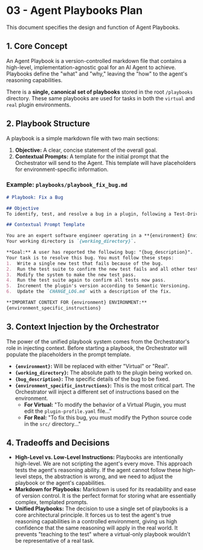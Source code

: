 # 03 - Agent Playbooks Plan

This document specifies the design and function of Agent Playbooks.

## 1. Core Concept

An Agent Playbook is a version-controlled markdown file that contains a high-level, implementation-agnostic goal for an AI Agent to achieve. Playbooks define the "what" and "why," leaving the "how" to the agent's reasoning capabilities.

There is a **single, canonical set of playbooks** stored in the root `/playbooks` directory. These same playbooks are used for tasks in both the `virtual` and `real` plugin environments.

## 2. Playbook Structure

A playbook is a simple markdown file with two main sections:

1.  **Objective:** A clear, concise statement of the overall goal.
2.  **Contextual Prompts:** A template for the initial prompt that the Orchestrator will send to the Agent. This template will have placeholders for environment-specific information.

### Example: `playbooks/playbook_fix_bug.md`
```markdown
# Playbook: Fix a Bug

## Objective
To identify, test, and resolve a bug in a plugin, following a Test-Driven Development (TDD) methodology.

## Contextual Prompt Template

You are an expert software engineer operating in a **{environment} Environment**.
Your working directory is `{working_directory}`.

**Goal:** A user has reported the following bug: "{bug_description}".
Your task is to resolve this bug. You must follow these steps:
1.  Write a single new test that fails because of the bug.
2.  Run the test suite to confirm the new test fails and all other tests pass.
3.  Modify the system to make the new test pass.
4.  Run the test suite again to confirm all tests now pass.
5.  Increment the plugin's version according to Semantic Versioning.
6.  Update the `CHANGE_LOG.md` with a description of the fix.

**IMPORTANT CONTEXT FOR {environment} ENVIRONMENT:**
{environment_specific_instructions}
```

## 3. Context Injection by the Orchestrator

The power of the unified playbook system comes from the Orchestrator's role in injecting context. Before starting a playbook, the Orchestrator will populate the placeholders in the prompt template.

- **`{environment}`:** Will be replaced with either "Virtual" or "Real".
- **`{working_directory}`:** The absolute path to the plugin being worked on.
- **`{bug_description}`:** The specific details of the bug to be fixed.
- **`{environment_specific_instructions}`:** This is the most critical part. The Orchestrator will inject a different set of instructions based on the environment.
    - **For Virtual:** "To modify the behavior of a Virtual Plugin, you must edit the `plugin-profile.yaml` file..."
    - **For Real:** "To fix this bug, you must modify the Python source code in the `src/` directory..."

## 4. Tradeoffs and Decisions

- **High-Level vs. Low-Level Instructions:** Playbooks are intentionally high-level. We are not scripting the agent's every move. This approach tests the agent's reasoning ability. If the agent cannot follow these high-level steps, the abstraction is wrong, and we need to adjust the playbook or the agent's capabilities.
- **Markdown for Playbooks:** Markdown is used for its readability and ease of version control. It is the perfect format for storing what are essentially complex, templated prompts.
- **Unified Playbooks:** The decision to use a single set of playbooks is a core architectural principle. It forces us to test the agent's true reasoning capabilities in a controlled environment, giving us high confidence that the same reasoning will apply in the real world. It prevents "teaching to the test" where a virtual-only playbook wouldn't be representative of a real task.
